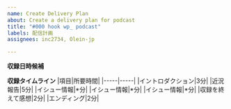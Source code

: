 ```yaml
---
name: Create Delivery Plan
about: Create a delivery plan for podcast
title: "#000 hook wp_ podcast"
labels: 配信計画
assignees: inc2734, Olein-jp

---
```


**収録日時候補**


**収録タイムライン**
|項目|所要時間|
|-----|-----|
|イントロダクション|3分|
|近況報告|5分|
|イシュー情報|*分|
|イシュー情報|*分|
|イシュー情報|*分|
|収録を終えて感想|2分|
|エンディング|2分|
